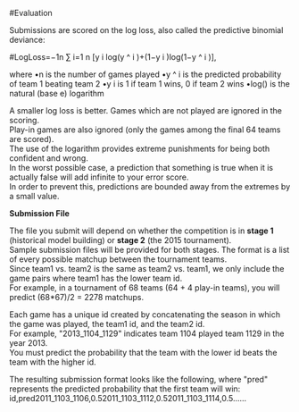 #Evaluation 

Submissions are scored on the log loss, also called the predictive binomial deviance:
 
#LogLoss=−1n ∑ i=1 n [y i log(y ^  i )+(1−y i )log(1−y ^  i )], 

where
 •n is the number of games played
 •y ^  i   is the predicted probability of team 1 beating team 2
 •y i   is 1 if team 1 wins, 0 if team 2 wins
 •log()  is the natural (base e) logarithm
 
A smaller log loss is better. Games which are not played are ignored in the scoring.  
Play-in games are also ignored (only the games among the final 64 teams are scored).  
The use of the logarithm provides extreme punishments for being both confident and wrong.  
In the worst possible case, a prediction that something is true when it is actually false will add infinite to your error score.  
In order to prevent this, predictions are bounded away from the extremes by a small value.
 
**Submission File**
 
The file you submit will depend on whether the competition is in **stage 1** (historical model building) or **stage 2** (the 2015 tournament).  
Sample submission files will be provided for both stages. The format is a list of every possible matchup between the tournament teams.  
Since team1 vs. team2 is the same as team2 vs. team1, we only include the game pairs where team1 has the lower team id.  
For example, in a tournament of 68 teams (64 + 4 play-in teams), you will predict (68*67)/2  = 2278 matchups. 
 
Each game has a unique id created by concatenating the season in which the game was played, the team1 id, and the team2 id.  
For example, "2013_1104_1129" indicates team 1104 played team 1129 in the year 2013.  
You must predict the probability that the team with the lower id beats the team with the higher id.
 
The resulting submission format looks like the following, where "pred" represents the predicted probability that the first team will win:
 id,pred2011_1103_1106,0.52011_1103_1112,0.52011_1103_1114,0.5......
